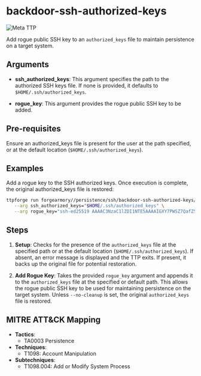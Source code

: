 # backdoor-ssh-authorized-keys

![Meta TTP](https://img.shields.io/badge/Meta_TTP-blue)

Add rogue public SSH key to an `authorized_keys` file to maintain
persistence on a target system.

## Arguments

- **ssh_authorized_keys**: This argument specifies the path to the
  authorized SSH keys file. If none is provided, it defaults to
  `$HOME/.ssh/authorized_keys`.

- **rogue_key**: This argument provides the
  rogue public SSH key to be added.

## Pre-requisites

Ensure an authorized_keys file is present for the user at the path
specified, or at the default location (`$HOME/.ssh/authorized_keys`).

## Examples

Add a rogue key to the SSH authorized keys. Once execution is
complete, the original authorized_keys file is restored:

```bash
ttpforge run forgearmory//persistence/ssh/backdoor-ssh-authorized-keys/backdoor-ssh-authorized-keys.yaml \
   --arg ssh_authorized_keys="$HOME/.ssh/authorized_keys" \
   --arg rogue_key="ssh-ed25519 AAAAC3NzaC1lZDI1NTE5AAAAIGXY7PWSZ7QafZ5LsBxGVtAcAwn706dJENP1jXlX3fVa Test public key"
```

## Steps

1. **Setup**: Checks for the presence of the `authorized_keys` file at the
   specified path or at the default location (`$HOME/.ssh/authorized_keys`).
   If absent, an error message is displayed and the TTP exits. If present,
   it backs up the original file for potential restoration.

1. **Add Rogue Key**: Takes the provided `rogue_key` argument and appends it
   to the `authorized_keys` file at the specified or default path. This
   allows the rogue public SSH key to be used for maintaining persistence
   on the target system. Unless `--no-cleanup` is set, the original
   `authorized_keys` file is restored.

## MITRE ATT&CK Mapping

- **Tactics**:
  - TA0003 Persistence
- **Techniques**:
  - T1098: Account Manipulation
- **Subtechniques**:
  - T1098.004: Add or Modify System Process
